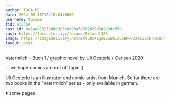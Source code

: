 ```yaml
---
author: TOCA ME
date: 2024-05-18T18:18:04+0000
username: tocame
fid: 412564
cast_id: 0x1aad13230ddc385fa990a7a362029d342e3dc55d
cast: https://farcaster.xyz/tocame/0x1aad1323
image: https://imagedelivery.net/BXluQx4ige9GuW0Ia56BHw/33ee32c6-bb3b-4850-5c40-f50df9b02800/original
layout: post
---
```


Vatermilch - Buch 1 / graphic novel by Uli Oesterle / Carlsen 2020

… we hope comics are not off topic :)

Uli Oesterle is an illustrator and comic artist from Munich. So far there are two books in the "Vatermilch” series - only available in german.

⬇️ some pages

<img src='https://imagedelivery.net/BXluQx4ige9GuW0Ia56BHw/33ee32c6-bb3b-4850-5c40-f50df9b02800/original' alt='' referrerpolicy='no-referrer'/>

